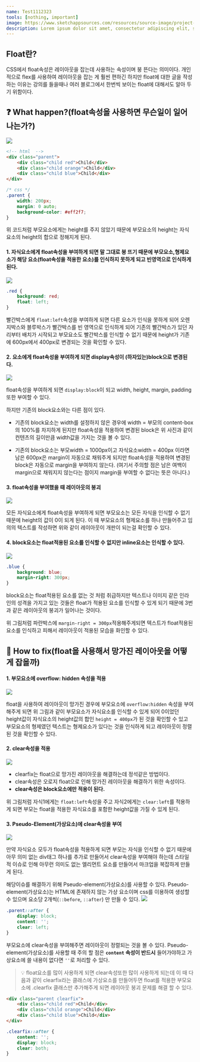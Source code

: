 ```yaml
---
name: Test1112323
tools: [nothing, important]
image: https://www.sketchappsources.com/resources/source-image/project-neon-groove-music-ui.png
description: Lorem ipsum dolor sit amet, consectetur adipiscing elit, sed do eiusmod tempor incididunt ut labore et dolore magna aliqua.
---
```


## Float란?

CSS에서 float속성은 레이아웃을 잡는데 사용하는 속성이며 붕 뜬다는 의미이다.
개인적으로 flex를 사용하여 레이아웃을 잡는 게 훨씬 편하긴 하지만 float에 대한 글을 작성하는 이유는 강의를 들을때나 여러 블로그에서 한번씩 보이는 float에 대해서도 알아 두기 위함이다.

## ❓ What happen?(float속성을 사용하면 무슨일이 일어나는가?)

![](https://images.velog.io/images/blackdavil01/post/d44b90db-2a5e-4337-8b7b-95d3abf07533/%EC%8A%A4%ED%81%AC%EB%A6%B0%EC%83%B7,%202022-01-11%2012-58-07.png)

```html
<!-- html  -->
<div class="parent">
	<div class="child red">Child</div>
	<div class="child orange">Child</div>
	<div class="child blue">Child</div>
</div>
```

```css
/* css */
.parent {
	width: 200px;
	margin: 0 auto;
	background-color: #eff2f7;
}
```

위 코드처럼 부모요소에게는 height를 주지 않았기 때문에 부모요소의 height는 자식요소의 height의 합으로 정해지게 된다.

#### 1. 자식요소에게 float속성을 부여하게 되면 말 그대로 붕 뜨기 때문에 부모요소,형제요소가 해당 요소(float속성을 적용한 요소)를 인식하지 못하게 되고 빈영역으로 인식하게 된다.

![](https://images.velog.io/images/blackdavil01/post/17030536-e8b2-4aa8-a927-212df00efa3e/%EC%8A%A4%ED%81%AC%EB%A6%B0%EC%83%B7,%202022-01-11%2013-11-56.png)

```css
.red {
	background: red;
	float: left;
}
```

빨간박스에게 `float:left`속성을 부여하게 되면 다른 요소가 인식을 못하게 되어 오렌지박스와 블루박스가 빨간박스를 빈 영역으로 인식하게 되어 기존의 빨간박스가 있던 자리부터 배치가 시작되고 부모요소도 빨간박스를 인식할 수 없기 때문에 height가 기존에 600px에서 400px로 변경되는 것을 확인할 수 있다.

#### 2. 요소에게 float속성을 부여하게 되면 display속성이 (하자있는)block으로 변경된다.

![](https://images.velog.io/images/blackdavil01/post/2cfdea6d-f4b0-4a90-b63e-54b967ecb836/%EC%8A%A4%ED%81%AC%EB%A6%B0%EC%83%B7,%202022-01-11%2013-29-34.png)

float속성을 부여하게 되면 `display:block`이 되고 width, height, margin, padding 또한 부여할 수 있다.

하지만 기존의 block요소와는 다른 점이 있다.

- 기존의 block요소는 width를 설정하지 않은 경우에 width = 부모의 content-box 의 100%를 차지하게 된지만 float속성을 적용하여 변경된 block은 위 사진과 같이 컨텐츠의 길이만큼 width값을 가지는 것을 볼 수 있다.

- 기존의 block요소는 부모width = 1000px이고 자식요소width = 400px 이라면 남은 600px은 margin이 자동으로 채워주게 되지만 float속성을 적용하여 변경된 block은 자동으로 margin을 부여하지 않는다.
  (여기서 주의할 점은 남은 여백이 margin으로 채워지지 않는다는 점이지 margin을 부여할 수 없다는 뜻은 아니다.)

#### 3. float속성을 부여했을 때 레이아웃의 붕괴

![](https://images.velog.io/images/blackdavil01/post/d98bc26b-2c40-4f29-a20b-d7099b43c8a3/%EC%8A%A4%ED%81%AC%EB%A6%B0%EC%83%B7,%202022-01-11%2013-45-49.png)

모든 자식요소에게 float속성을 부여하게 되면 부모요소는 모든 자식을 인식할 수 없기 때문에 height의 값이 0이 되게 된다.
이 때 부모요소의 형제요소를 하나 만들어주고 임의의 텍스트를 작성하면 위와 같이 레이아웃이 개판이 되는걸 확인할 수 있다.

#### 4. block요소는 float적용된 요소를 인식할 수 없지만 inline요소는 인식할 수 있다.

![](https://images.velog.io/images/blackdavil01/post/943ca6a2-233a-4360-8c2b-484fc90070cd/%EC%8A%A4%ED%81%AC%EB%A6%B0%EC%83%B7,%202022-01-11%2013-53-29.png)

```css
.blue {
	background: blue;
	margin-right: 300px;
}
```

block요소는 float적용된 요소를 없는 것 처럼 취급하지만 텍스트나 이미지 같은 인라인의 성격을 가지고 있는 것들은 float가 적용된 요소를 인식할 수 있게 되기 때문에 3번과 같은 레이아웃의 붕괴가 일어나는 것이다.

위 그림처럼 파란박스에 `margin-right = 300px`적용해주게되면 텍스트가 float적용된 요소를 인식하고 피해서 레이아웃이 적용된 모습을 화인할 수 있다.

## 🔧 How to fix(float을 사용해서 망가진 레이아웃을 어떻게 잡을까)

#### 1. 부모요소에 overflow: hidden 속성을 적용

![](https://images.velog.io/images/blackdavil01/post/83a77d14-c9f5-47aa-b144-bab65aa5489f/%EC%8A%A4%ED%81%AC%EB%A6%B0%EC%83%B7,%202022-01-11%2013-59-16.png)

float을 사용하여 레이아웃이 망가진 경우에 부모요소에 `overflow:hidden` 속성을 부여해주게 되면 위 그림과 같이 부모요소가 자식요소를 인식할 수 있게 되어 0이었던 height값이 자식요소의 height값의 합인 `height = 400px`가 된 것을 확인할 수 있고 부모요소의 형제였던 텍스트는 형제요소가 있다는 것을 인식하게 되고 레이아웃이 정렬된 것을 확인할 수 있다.

#### 2. clear속성을 적용

![](https://images.velog.io/images/blackdavil01/post/e482d527-4224-482b-b7f1-8d67a04eb4da/%EC%8A%A4%ED%81%AC%EB%A6%B0%EC%83%B7,%202022-01-11%2014-05-07.png)

- clearfix는 float으로 망가진 레이아웃을 해결하는데 정석같은 방법이다.
- clear속성은 오로지 float으로 인해 망가진 레이아웃을 해결하기 위한 속성이다.
- **clear속성은 block요소에만 적용이 된다.**

위 그림처럼 자식1에게는 `float:left`속성을 주고 자식2에게는 `clear:left`를 적용하게 되면 부모는 float을 적용한 자식요소를 포함한 height값을 가질 수 있게 된다.

#### 3. Pseudo-Element(가상요소)에 clear속성을 부여

![](https://images.velog.io/images/blackdavil01/post/9a04e446-1f09-4d35-965b-b4a188613c65/%EC%8A%A4%ED%81%AC%EB%A6%B0%EC%83%B7,%202022-01-11%2014-12-00.png)

만약 자식요소 모두가 float속성을 적용하게 되면 부모는 자식을 인식할 수 없기 때문에 아무 의미 없는 div태그 하나를 추가로 만들어서 clear속성을 부여해야 하는데 스타일적 이슈로 인해 아무런 의미도 없는 엘리먼트 요소를 만들어서 마크업을 복잡하게 만들게 된다.

해당이슈를 해결하기 위해 Pseudo-element(가상요소)를 사용할 수 있다.
Pseudo-element(가상요소)는 HTML에 존재하지 않는 가상 요소이며 css를 이용하여 생성할 수 있으며 요소당 2개씩(`::before`, `::after`) 만 만들 수 있다.
![](https://images.velog.io/images/blackdavil01/post/2334ea2c-c095-4fad-85a3-ab4ad1b2e1c7/%EC%8A%A4%ED%81%AC%EB%A6%B0%EC%83%B7,%202022-01-11%2013-59-16.png)

```css
.parent::after {
	display: block;
	content: '';
	clear: left;
}
```

부모요소에 clear속성을 부여해주면 레이아웃이 정렬되는 것을 볼 수 있다.
Pseudo-element(가상요소)를 사용할 때 주의 할 점은 **`content` 속성이 반드시** 들어가야하고 가상요소에 쓸 내용이 없다면 `''`로 처리할 수 있다.

> 💡 float요소를 많이 사용하게 되면 clear속성또한 많이 사용하게 되는데 이 때 다음과 같이 clearfix라는 클래스에 가상요소를 만들어두면 float를 적용한 부모요소에 .clearfix 클래스만 추가해주게 되면 레이아웃 붕괴 문제를 해결 할 수 있다.

```html
<div class="parent clearfix">
	<div class="child red">Child</div>
	<div class="child orange">Child</div>
	<div class="child blue">Child</div>
</div>
```

```css
.clearfix::after {
	content: '';
	display: block;
	clear: both;
}
```
